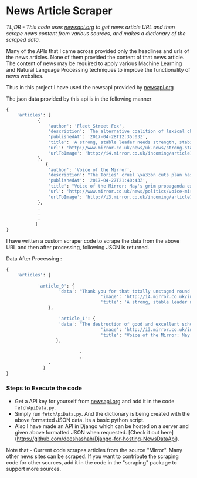 # News Article Scraper 

*TL;DR - This code uses [newsapi.org](newsapi.org) to get news article URL and then scrape news content from various sources, and makes a dictionary of the scraped data.*  

Many of the APIs that I came across provided only the headlines and urls of the news articles. None of them provided the content of that news article. The content of news may be required to apply various Machine Learning and Natural Language Processing techniques to improve the functionality of news websites. 

Thus in this project I have used the newsapi provided by [newsapi.org](newsapi.org)

The json data provided by this api is in the following manner

```python
{
	'articles': [
			{
				'author': 'Fleet Street Fox',
				'description': 'The alternative coalition of lexical chaos would see us all tweeting about Ed Balls',
				'publishedAt': '2017-04-28T12:35:03Z',
				'title': 'A strong, stable leader needs strength, stability and a stable, strong message',
				'url': 'http://www.mirror.co.uk/news/uk-news/strong-stable-leadership-needs-3-10314956',
				'urlToImage': 'http://i4.mirror.co.uk/incoming/article10314310.ece/ALTERNATES/s1200/fleet-may.jpg'
			},
		       {
				'author': 'Voice of the Mirror',
				'description': "The Tories' cruel \xa33bn cuts plan has left the education system teetering on the brink of collapse, according to unions",
				'publishedAt': '2017-04-27T21:40:43Z',
				'title': "Voice of the Mirror: May's grim propaganda exposed by destruction of schools",
				'url': 'http://www.mirror.co.uk/news/politics/voice-mirror-theresa-mays-grim-10311950',
				'urlToImage': 'http://i3.mirror.co.uk/incoming/article10311108.ece/ALTERNATES/s1200/PROD-Britains-Prime-Minister-Theresa-May-ges.jpg'
			},
			.
			.
			.
		   ]
}
```

I have written a custom scraper code to scrape the data from the above URL and then after processing, following JSON is returned.

Data After Processing :
```python
{
	'articles': {
			
			'article_0': {
					'data': "Thank you for that totally unstaged round of applause to this snap general election column which is the only one you will find that can provide the strength and stability to enable Britain to safely chart the uncertain waters of praying for the sweet release of death. That strength and stability doesn't sort itself out: the person in charge of this column must provide the steady hand on the linguistic tiller in a manner which is not just strong, but also stable, in order to avoid the rocky shoals which .... (so on)",
                            		'image': 'http://i4.mirror.co.uk/incoming/article10314310.ece/ALTERNATES/s1200/fleet-may.jpg',
                            		'title': 'A strong, stable leader needs strength, stability and a stable, strong message'
				},
				
              		'article_1': {
					'data': "The destruction of good and excellent schools exposes the grim reality behind Theresa May and her Tory propaganda.Who would you believe? More than 500 heads who signed a protest letter... or a politician prepared to say anything to con people into voting Tory?The price of May\u2019s \xa33billion education cuts will be paid by the children of working and middle class families in thousands of ... (so on)",
                            		'image': 'http://i3.mirror.co.uk/incoming/article10311108.ece/ALTERNATES/s1200/PROD-Britains-Prime-Minister-Theresa-May-ges.jpg',
                            		'title': "Voice of the Mirror: May's grim propaganda exposed by destruction of schools"
				   },
              	
                            .
                            .
			    .
              }
}
```

### Steps to Execute the code
- Get a API key for yourself from [newsapi.org](newsapi.org) and add it in the code `fetchApiData.py`.
- Simply run `fetchApiData.py`. And the dictionary is being created with the above formatted JSON data. Its a basic python script.
- Also I have made an API in Django which can be hosted on a server and given above formatted JSON when requested. [Check it out here] (https://github.com/deeshashah/Django-for-hosting-NewsDataApi).

Note that - Current code scrapes articles from the source "Mirror". Many other news sites can be scraped. If you want to contribute the scraping code for other sources, add it in the code in the "scraping" package to support more sources.
